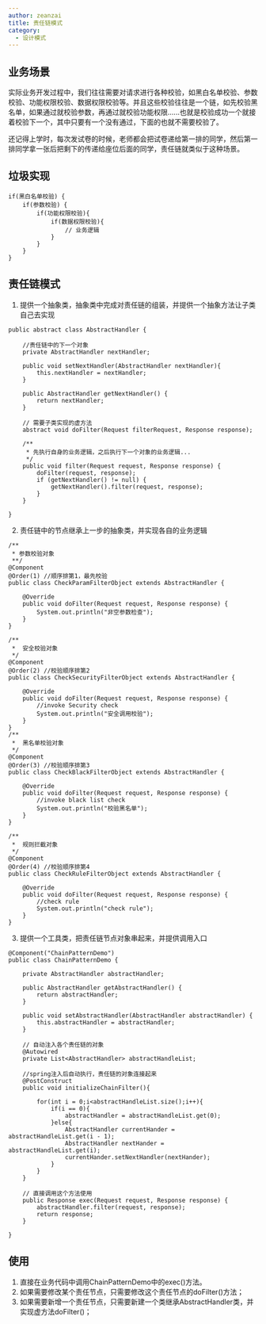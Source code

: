 ```yaml
---
author: zeanzai
title: 责任链模式
category:
  - 设计模式
---
```


## 业务场景

实际业务开发过程中，我们往往需要对请求进行各种校验，如黑白名单校验、参数校验、功能权限校验、数据权限校验等。并且这些校验往往是一个链，如先校验黑名单，如果通过就校验参数，再通过就校验功能权限......也就是校验成功一个就接着校验下一个，其中只要有一个没有通过，下面的也就不需要校验了。

还记得上学时，每次发试卷的时候，老师都会把试卷递给第一排的同学，然后第一排同学拿一张后把剩下的传递给座位后面的同学，责任链就类似于这种场景。


## 垃圾实现


```
if(黑白名单校验) {
    if(参数校验) {
        if(功能权限校验){
            if(数据权限校验){
                // 业务逻辑
            }
        }
    }
}

```


## 责任链模式

1. 提供一个抽象类，抽象类中完成对责任链的组装，并提供一个抽象方法让子类自己去实现


```
public abstract class AbstractHandler {

    //责任链中的下一个对象
    private AbstractHandler nextHandler;

    public void setNextHandler(AbstractHandler nextHandler){
        this.nextHandler = nextHandler;
    }

    public AbstractHandler getNextHandler() {
        return nextHandler;
    }

    // 需要子类实现的虚方法
    abstract void doFilter(Request filterRequest, Response response);

    /**
     * 先执行自身的业务逻辑，之后执行下一个对象的业务逻辑...
     */
    public void filter(Request request, Response response) {
        doFilter(request, response);
        if (getNextHandler() != null) {
            getNextHandler().filter(request, response);
        }
    }

}

```

2. 责任链中的节点继承上一步的抽象类，并实现各自的业务逻辑


```
/**
 * 参数校验对象
 **/
@Component
@Order(1) //顺序排第1，最先校验
public class CheckParamFilterObject extends AbstractHandler {

    @Override
    public void doFilter(Request request, Response response) {
        System.out.println("非空参数检查");
    }
}

/**
 *  安全校验对象
 */
@Component
@Order(2) //校验顺序排第2
public class CheckSecurityFilterObject extends AbstractHandler {

    @Override
    public void doFilter(Request request, Response response) {
        //invoke Security check
        System.out.println("安全调用校验");
    }
}
/**
 *  黑名单校验对象
 */
@Component
@Order(3) //校验顺序排第3
public class CheckBlackFilterObject extends AbstractHandler {

    @Override
    public void doFilter(Request request, Response response) {
        //invoke black list check
        System.out.println("校验黑名单");
    }
}

/**
 *  规则拦截对象
 */
@Component
@Order(4) //校验顺序排第4
public class CheckRuleFilterObject extends AbstractHandler {

    @Override
    public void doFilter(Request request, Response response) {
        //check rule
        System.out.println("check rule");
    }
}

```

3. 提供一个工具类，把责任链节点对象串起来，并提供调用入口


```
@Component("ChainPatternDemo")
public class ChainPatternDemo {

    private AbstractHandler abstractHandler;

    public AbstractHandler getAbstractHandler() {
        return abstractHandler;
    }

    public void setAbstractHandler(AbstractHandler abstractHandler) {
        this.abstractHandler = abstractHandler;
    }

    // 自动注入各个责任链的对象
    @Autowired
    private List<AbstractHandler> abstractHandleList;

    //spring注入后自动执行，责任链的对象连接起来
    @PostConstruct
    public void initializeChainFilter(){

        for(int i = 0;i<abstractHandleList.size();i++){
            if(i == 0){
                abstractHandler = abstractHandleList.get(0);
            }else{
                AbstractHandler currentHander = abstractHandleList.get(i - 1);
                AbstractHandler nextHander = abstractHandleList.get(i);
                currentHander.setNextHandler(nextHander);
            }
        }
    }

    // 直接调用这个方法使用
    public Response exec(Request request, Response response) {
        abstractHandler.filter(request, response);
        return response;
    }

}

```


## 使用

1. 直接在业务代码中调用ChainPatternDemo中的exec()方法。
2. 如果需要修改某个责任节点，只需要修改这个责任节点的doFilter()方法；
3. 如果需要新增一个责任节点，只需要新建一个类继承AbstractHandler类，并实现虚方法doFilter()；
